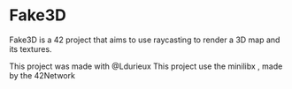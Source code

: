 # Fake3D
Fake3D is a 42 project that aims to use raycasting to render a 3D map and its textures.

This project was made with @Ldurieux
This project use the minilibx , made by the 42Network


